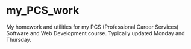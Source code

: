 # my_PCS_work
My homework and utilities for my PCS (Professional Career Services) Software and Web Development course. Typically updated Monday and Thursday.
